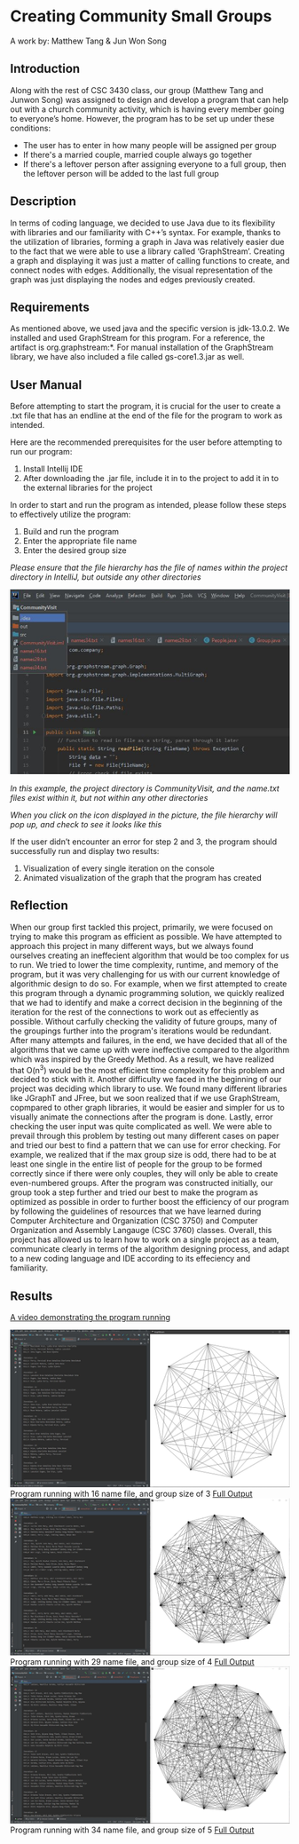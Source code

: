 # Creating Community Small Groups
A work by: Matthew Tang & Jun Won Song

## Introduction

Along with the rest of CSC 3430 class, our group (Matthew Tang and Junwon Song) was assigned to design and develop a program that can help out with a church community activity, which is having every member going to everyone’s home. However, the program has to be set up under these conditions:
- The user has to enter in how many people will be assigned per group
- If there's a married couple, married couple always go together
- If there's a leftover person after assigning everyone to a full group, then the leftover person will be added to the last full group

## Description
In terms of coding language, we decided to use Java due to its flexibility with libraries and our familiarity with C++’s syntax. For example, thanks to the utilization of libraries, forming a graph in Java was relatively easier due to the fact that we were able to use a library called ‘GraphStream’. Creating a graph and displaying it was just a matter of calling functions to create, and connect nodes with edges. Additionally, the visual representation of the graph was just displaying the nodes and edges previously created.

## Requirements
As mentioned above, we used java and the specific version is jdk-13.0.2. We installed and used GraphStream for this program. For a reference, the artifact is org.graphstream:*. For manual installation of the GraphStream library, we have also included a file called gs-core1.3.jar as well. 

## User Manual
Before attempting to start the program, it is crucial for the user to create a .txt file that has an endline at the end of the file for the program to work as intended. 

Here are the recommended prerequisites for the user before attempting to run our program:
1. Install Intellij IDE
2. After downloading the .jar file, include it in to the project to add it in to the external libraries for the project

In order to start and run the program as intended, please follow these steps to effectively utilize the program:
1. Build and run the program
2. Enter the appropriate file name
3. Enter the desired group size

*Please ensure that the file hierarchy has the file of names within the project directory in IntelliJ, but outside any other directories*

<img src="direct.JPG?raw=true"/>

*In this example, the project directory is CommunityVisit, and the name.txt files exist within it, but not within any other directories*

*When you click on the icon displayed in the picture, the file hierarchy will pop up, and check to see it looks like this*



If the user didn’t encounter an error for step 2 and 3, the program should successfully run and display two results:
1. Visualization of every single iteration on the console
2. Animated visualization of the graph that the program has created

## Reflection
When our group first tackled this project, primarily, we were focused on trying to make this program as efficient as possible. We have attempted to approach this project in many different ways, but we always found ourselves creating an ineffecient algorithm that would be too complex for us to run. We tried to lower the time complexity, runtime, and memory of the program, but it was very challenging for us with our current knowledge of algorithmic design to do so. For example, when we first attempted to create this program through a dynamic programming solution, we quickly realized that we had to identify and make a correct decision in the beginning of the iteration for the rest of the connections to work out as effeciently as possible. Without carfully checking the validity of future groups, many of the groupings further into the program's iterations would be redundant. After many attempts and failures, in the end, we have decided that all of the algorithms that we came up with were ineffective compared to the algorithm which was inspired by the Greedy Method. As a result, we have realized that O(n<sup>3</sup>) would be the most efficient time complexity for this problem and decided to stick with it. Another difficulty we faced in the beginning of our project was deciding which library to use. We found many different libraries like JGraphT and JFree, but we soon realized that if we use GraphStream, copmpared to other graph libraries, it would be easier and simpler for us to visually animate the connections after the program is done. Lastly, error checking the user input was quite complicated as well. We were able to prevail through this problem by testing out many different cases on paper and tried our best to find a pattern that we can use for error checking. For example, we realized that if the max group size is odd, there had to be at least one single in the entire list of people for the group to be formed correctly since if there were only couples, they will only be able to create even-numbered groups. After the program was constructed initially, our group took a step further and tried our best to make the program as optimized as possible in order to further boost the efficiency of our program by following the guidelines of resources that we have learned during Computer Architecture and Organization (CSC 3750) and Computer Organization and Assembly Langauge (CSC 3760) classes. Overall, this project has allowed us to learn how to work on a single project as a team, communicate clearly in terms of the algorithm designing process, and adapt to a new coding language and IDE according to its effeciency and familiarity.

## Results

<a href="https://www.youtube.com/watch?v=gbDyaXYKQBo">A video demonstrating the program running</a>

<img src= "names16.JPG?raw=true"/>
Program running with 16 name file, and group size of 3
<a href="https://docs.google.com/document/d/11Dsi9Nn5zLMs93LFpFuHxSL4qjcy85WYAXLwhUTpX40/edit?usp=sharing">Full Output</a>

<img src="names29.JPG?raw=true"/>
Program running with 29 name file, and group size of 4
<a href="https://docs.google.com/document/d/1rXqTJDQraxIu9ywqDWLKlHQ2Yu1Q-ukVmyUUTfGOPzc/edit?usp=sharing">Full Output</a>

<img src="names34.JPG?raw=true"/>
Program running with 34 name file, and group size of 5
<a href="https://docs.google.com/document/d/1ZlCT2bMuTr0HkhdILlPqbWRIY8bY8XrSXQ2e3LrGeCw/edit?usp=sharing">Full Output</a>
